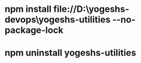 # npm install file://D:\yogeshs-devops\yogeshs-utilities --no-package-lock
# npm uninstall yogeshs-utilities